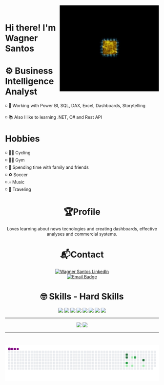 <img src = "data.webp" width = "325px" align = "right"> <br/>

# Hi there! I'm Wagner Santos

# ⚙ Business Intelligence Analyst
◽ 💪 Working with Power BI, SQL, DAX, Excel, Dashboards, Storytelling 

◽  📚 Also I like to learning .NET, C# and Rest API

# Hobbies
◽ 🚴‍♂️ Cycling <br/>
◽ 🏋️‍♂️ Gym <br/>
◽ 🎉 Spending time with family and friends <br/>
◽ ⚽ Soccer <br/>
◽ 🎶 Music <br/>
◽ 🚀 Traveling <br/>

 <h1 align="center">🏆Profile</h1>


<p align="center">Loves learning about news tecnologies and creating dashboards, effective analyses and commercial systems. </p>
  

  
  <h1 align="center">📬Contact</h1>
<div align="center">
<a href="https://www.linkedin.com/in/wagnersts/" target="_blank">
  <img src="https://img.shields.io/badge/Wagner%20Santos-0077B5?style=for-the-badge&logo=linkedin&logoColor=white" alt="Wagner Santos LinkedIn"/>
</a>
</div>

<div align="center">
  <a href="mailto:wagnerstss@gmail.com">
    <img src="https://img.shields.io/badge/Email-wagnerstss@gmail.com-lightgreen" alt="Email Badge">
</a>
</div>

<h1 align="center">🤓 Skills - Hard Skills</h1>

<div align="center">
 <img src="https://img.shields.io/badge/PowerBI-F2C811?style=for-the-badge&logo=Power%20BI&logoColor=white">
 <img src="https://img.shields.io/badge/Microsoft_Excel-217346?style=for-the-badge&logo=microsoft-excel&logoColor=white">
 <img src="https://img.shields.io/badge/PostgreSQL-316192?style=for-the-badge&logo=postgresql&logoColor=white">
 <img src="https://img.shields.io/badge/MySQL-005C84?style=for-the-badge&logo=mysql&logoColor=white">
 <img src="https://img.shields.io/badge/C%23-239120?style=for-the-badge&logo=csharp&logoColor=white">
  <img src="https://img.shields.io/badge/.NET-512BD4?style=for-the-badge&logo=dotnet&logoColor=white">
 <img src="https://img.shields.io/badge/Visual_Studio-5C2D91?style=for-the-badge&logo=visual%20studio&logoColor=white">
 <img src="https://img.shields.io/badge/GIT-E44C30?style=for-the-badge&logo=git&logoColor=white">

</div>

---

<div align = "center">
<img height = "200em" src="https://github-readme-stats.vercel.app/api/top-langs/?username=wagnersantos6&show_icons=true&theme=vue-dark&count_private=true"/>
 <img height = "200em" src="https://github-readme-stats.vercel.app/api?username=wagnersantos6&show_icons=true&show_icons=true&theme=vue-dark&count_private=true"/>
</div>

---

# ![snake gif](https://github.com/wagnersantos6/wagnersantos6/blob/output/github-contribution-grid-snake.gif)

